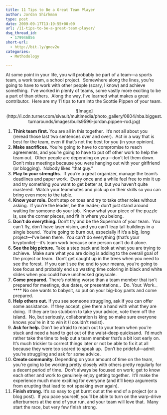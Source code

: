 ```yaml
---
title: 11 Tips to Be a Great Team Player
author: Jordan Shirkman
type: post
date: 2009-09-17T13:19:55+00:00
url: /11-tips-to-be-a-great-team-player/
dsq_thread_id:
  - 179946856
short-url:
  - http://bit.ly/gnov2u
categories:
  - Methodology

---
```

At some point in your life, you will probably be part of a team—a sports team, a work team, a school project.  Somewhere along the lines, you’re going to have to work with other people (scary, I know) and achieve something.  I’ve worked in plenty of teams, some vastly more exciting to be a part of than others.  Along the way, I’ve learned what makes a great contributor.  Here are my 11 tips to turn into the Scottie Pippen of your team.

<p style="text-align:center;">
  ![Image](http://i.cdn.turner.com/sivault/multimedia/photo_gallery/0804/nba.biggest.turnarounds/images/bulls9596-jordan.pippen-rod.jpg)
</p>

  1. **Think team first.** You are all in this together.  It’s not all about you (reread those last two sentences over and over).  Act in a way that is best for the team, even if that’s not the best for you (in your opinion).
  2. **Make sacrifices.** You’re going to have to compromise to reach agreements, and you’re going to have to put off other work to help the team out.  Other people are depending on you—don’t let them down.  Don’t miss meetings because you were hanging out with your girlfriend (or blogging).  Nobody likes “that guy.”
  3. **Play to your strengths**.  If you’re a great organizer, manage the team’s deadlines and paper work.  Every once and a while feel free to mix it up and try something you want to get better at, but you haven’t quite mastered.  Watch your teammates and pick up on their skills so you can bring even more to the table.
  4. **Know your role.** Don’t step on toes and try to take other roles without asking.  If you’re the leader, be the leader; don’t just stand around waiting for someone do your job.  Know what your piece of the puzzle is, use the corner pieces, and fit in where you belong.
  5. **Don’t do everything.** Don’t try and be the Superman of your team.  You can’t fly, don’t have laser vision, and you can’t leap tall buildings in a single bound.  You’re going to burn out, especially if it’s a big, long project—I’ve been there.  You can’t do everything (that’s your kryptonite)—it’s team work because one person can’t do it alone.
  6. **See the big picture.** Take a step back and look at what you are trying to achieve.  Make sure what you are doing is adding to the overall goal of the project or team.  Don’t get caught up in the trees when you need to see the forest.  If you can’t see the end to your means, you’re going to lose focus and probably end up wasting time coloring in black and white slides when you could have unchecked grayscale.
  7. **Come prepared.** There’s nothing worse than a team member that isn’t prepared for meetings, due dates, or presentations_.  Do. Your. Work._ **** No one wants to babysit, so put on your big-boy pants and come prepared.
  8. **Help others out.** If you see someone struggling, ask if you can offer some assistance.  If they accept, give them a hand with what they are doing.  If they are too stubborn to take your advice, vote them off the island.  No, but seriously, collaboration is king so make sure everyone knows you're in it to win it (I couldn't resist).
  9. **Ask for help.** Don’t be afraid to reach out to your team when you’re stuck and need a hand to get out of the waist-deep quicksand.  I’d much rather take the time to help out a team member that’s a bit lost early on.  It’s much trickier to correct things later or not be able to fix it at all because they were too scared to speak up.  Don’t be prideful—admit you’re struggling and ask for some advice.
 10. **Create community.** Depending on your amount of time on the team, you’re going to be working pretty closely with others pretty regularly for a decent period of time.  Don’t always be focused on work; get to know each other and work to genuinely enjoy getting together.  It’ll make the experience much more exciting for everyone (and it’ll keep arguments from erupting that lead to not speaking ever again).
 11. **Finish strong.** It’s so easy to get burnt out at the end of a project (or a blog post).  If you pace yourself, you’ll be able to turn on the warp-drive afterburners at the end of your run, and your team will love that.  Many start the race, but very few finish strong.
